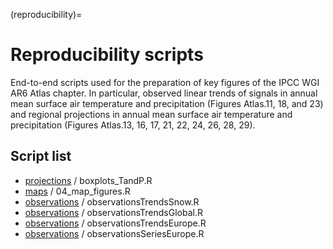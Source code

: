 (reproducibility)=
# Reproducibility scripts

End-to-end scripts used for the preparation of key figures of the IPCC WGI AR6 Atlas chapter. In particular, observed linear trends of signals in annual mean surface air temperature and precipitation (Figures Atlas.11,  18, and 23) and  regional projections in annual mean surface air temperature and precipitation (Figures Atlas.13, 16, 17, 21, 22, 24, 26, 28, 29).

## Script list

 * [projections](projections) / boxplots_TandP.R
 * [maps](maps) / 04_map_figures.R
 * [observations](observations) / observationsTrendsSnow.R
 * [observations](observations) / observationsTrendsGlobal.R
 * [observations](observations) / observationsTrendsEurope.R
 * [observations](observations) / observationsSeriesEurope.R
